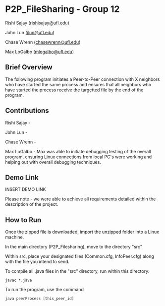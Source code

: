 # P2P_FileSharing - Group 12
 Rishi Sajay (rishisajay@ufl.edu)
 
 John Lun (jlun@ufl.edu) 

 Chase Wrenn (chasewrenn@ufl.edu)

 Max LoGalbo (mlogalbo@ufl.edu)

## Brief Overview

The following program initiates a Peer-to-Peer connection with X  neighbors who have started the same process and ensures that all neighbors who have started the process receive the targetted file by the end of the program.

## Contributions

Rishi Sajay - 

John Lun - 

Chase Wrenn - 

Max LoGalbo - Max was able to initiate debugging testing of the overall program, ensuring Linux connections from local PC's were working and helping out with overall debugging techniques.


## Demo Link

INSERT DEMO LINK

Please note - we were able to achieve all requirements detailed within the description of the project.


## How to Run

Once the zipped file is downloaded, import the unzipped folder into a Linux machine.

In the main directory (P2P_Filesharing), move to the directory "src"

Within src, place your designated files (Common.cfg, InfoPeer.cfg) along with the file you intend to send.

To compile all .java files in the "src" directory, run within this directory:
```
javac *.java
```

To run the program, use the command 
```
java peerProcess [this_peer_id]
```





